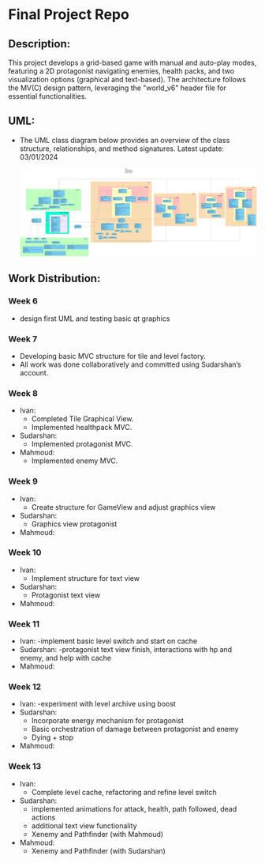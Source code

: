 # Final Project Repo

## Description:

This project develops a grid-based game with manual and auto-play modes, featuring a 2D protagonist navigating enemies, health packs, and two visualization options (graphical and text-based). The architecture follows the MV(C) design pattern, leveraging the "world_v6" header file for essential functionalities. 


## UML:
- The UML class diagram below provides an overview of the class structure, relationships, and method signatures. 
Latest update: 03/01/2024

    ![UML](uml_20240301.svg)

## Work Distribution:
### Week 6
- design first UML and testing basic qt graphics

### Week 7
- Developing basic MVC structure for tile and level factory.
- All work was done collaboratively and committed using Sudarshan’s account.

### Week 8
- Ivan:
  - Completed Tile Graphical View.
  - Implemented healthpack MVC.
- Sudarshan:
  - Implemented protagonist MVC.
- Mahmoud:
  - Implemented enemy MVC.

### Week 9
- Ivan: 
  - Create structure for GameView and adjust graphics view
- Sudarshan: 
  - Graphics view protagonist
- Mahmoud:

### Week 10
- Ivan: 
  - Implement structure for text view
- Sudarshan:
  - Protagonist text view
- Mahmoud:

### Week 11
- Ivan: 
  -implement basic level switch and start on cache
- Sudarshan: 
  -protagonist text view finish, interactions with hp and enemy, and help with cache
- Mahmoud: 

### Week 12
- Ivan: 
  -experiment with level archive using boost
- Sudarshan: 
  - Incorporate energy mechanism for protagonist
  - Basic orchestration of damage between protagonist and enemy
  - Dying + stop
- Mahmoud: 

### Week 13
- Ivan: 
  - Complete level cache, refactoring and refine level switch
- Sudarshan: 
  - implemented animations for attack, health, path followed, dead actions
  - additional text view functionality
  - Xenemy and Pathfinder (with Mahmoud)
- Mahmoud: 
  - Xenemy and Pathfinder (with Sudarshan)


